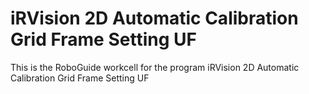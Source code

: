 # iRVision 2D Automatic Calibration Grid Frame Setting UF
 This is the RoboGuide workcell for the program iRVision 2D Automatic Calibration Grid Frame Setting UF
